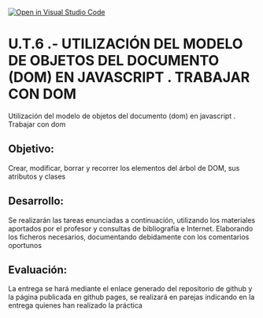 [![Open in Visual Studio Code](https://classroom.github.com/assets/open-in-vscode-c66648af7eb3fe8bc4f294546bfd86ef473780cde1dea487d3c4ff354943c9ae.svg)](https://classroom.github.com/online_ide?assignment_repo_id=9806540&assignment_repo_type=AssignmentRepo)
# U.T.6 .- UTILIZACIÓN DEL MODELO DE OBJETOS DEL DOCUMENTO (DOM) EN JAVASCRIPT . TRABAJAR CON DOM
Utilización del modelo de objetos del documento (dom) en javascript . Trabajar con dom

## Objetivo: 
Crear, modificar, borrar y recorrer los elementos del árbol de DOM, sus atributos y clases

## Desarrollo: 

Se realizarán las tareas enunciadas a continuación, utilizando los materiales aportados por el profesor y consultas de bibliografía e Internet. Elaborando los ficheros necesarios, documentando debidamente con los comentarios oportunos

##  Evaluación: 

La entrega se hará mediante el enlace generado del repositorio de github y la página publicada en github pages, se realizará en parejas indicando en la entrega quienes han realizado la práctica
